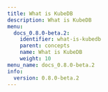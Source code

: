 ```yaml
---
title: What is KubeDB
description: What is KubeDB
menu:
  docs_0.8.0-beta.2:
    identifier: what-is-kubedb
    parent: concepts
    name: What is KubeDB
    weight: 10
menu_name: docs_0.8.0-beta.2
info:
  version: 0.8.0-beta.2
---
```


